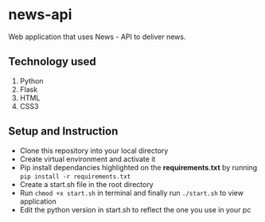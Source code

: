 # news-api

Web application that uses News - API to deliver news.


## Technology used
1. Python
2. Flask
3. HTML
4. CSS3
 

## Setup and Instruction
* Clone this repository into your local directory
* Create virtual environment and activate it 
* Pip install dependancies highlighted on the **requirements.txt** by running `pip install -r requirements.txt`
* Create a start.sh file in the root directory
* Run `chmod +x start.sh` in terminal and finally run `./start.sh` to view application
* Edit the python version in start.sh to reflect the one you use in your pc

